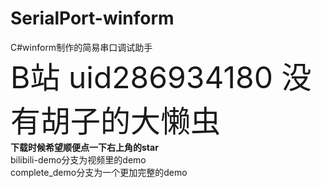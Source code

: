 # SerialPort-winform
C#winform制作的简易串口调试助手  
<font size=20>B站 uid286934180 没有胡子的大懒虫</font>  
**下载时候希望顺便点一下右上角的star**  
bilibili-demo分支为视频里的demo  
complete_demo分支为一个更加完整的demo
